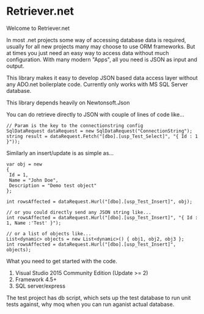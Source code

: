# Retriever.net
Welcome to Retriever.net

In most .net projects some way of accessing database data is required, usually for all new projects many may choose to use ORM frameworks. But at times you just need an easy way to access data without much configuration. With many modern "Apps", all you need is JSON as input and output. 

This library makes it easy to develop JSON based data access layer without any ADO.net boilerplate code. Currently only works with MS SQL Server database. 

This library depends heavily on Newtonsoft.Json 

You can do retrieve directly to JSON with couple of lines of code like... 

    // Param is the key to the connectionstring config 
    SqlDataRequest dataRequest = new SqlDataRequest("ConnectionString");    
    string result = dataRequest.Fetch("[dbo].[usp_Test_Select]", "{ Id : 1 }"));  

Similarly an insert/update is as simple as...

    var obj = new
    {
     Id = 1,
     Name = "John Doe",
     Description = "Demo test object"
    };

    int rowsAffected = dataRequest.Hurl("[dbo].[usp_Test_Insert]", obj);

    // or you could directly send any JSON string like...
    int rowsAffected = dataRequest.Hurl("[dbo].[usp_Test_Insert]", "{ Id : 1, Name :'Test' }");

    // or a list of objects like...
    List<dynamic> objects = new List<dynamic>() { obj1, obj2, obj3 };
    int rowsAffected = dataRequest.Hurl("[dbo].[usp_Test_Insert]", objects);
    
What you need to get started with the code.

1. Visual Studio 2015 Community Edition (Update >= 2) 
2. Framework 4.5+
3. SQL server/express

The test project has db script, which sets up the test database to run unit tests against, why moq when you can run aganist actual database. 

